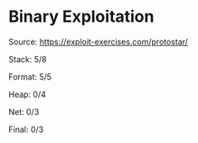 # Binary Exploitation

Source: https://exploit-exercises.com/protostar/

Stack: 5/8

Format: 5/5

Heap: 0/4

Net: 0/3

Final: 0/3